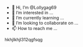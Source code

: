 - 👋 Hi, I’m @Lollygag69
- 👀 I’m interested in ...
- 🌱 I’m currently learning ...
- 💞️ I’m looking to collaborate on ...
- 📫 How to reach me ...

<!---
Lollygag69/Lollygag69 is a ✨ special ✨ repository because its `README.md` (this file) appears on your GitHub profile.
You can click the Preview link to take a look at your changes.
--->
<BucketName>hkhjlkhjl312qgfsqg</BucketName>

